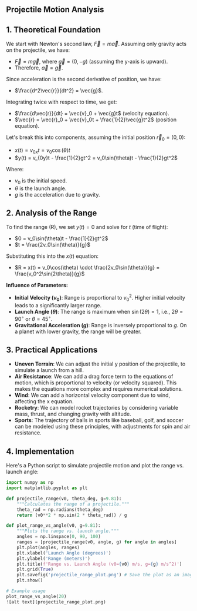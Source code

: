 ## Projectile Motion Analysis

## 1. Theoretical Foundation

We start with Newton's second law, $\vec{F} = m\vec{a}$. Assuming only gravity acts on the projectile, we have:

* $\vec{F} = m\vec{g}$, where $\vec{g} = (0, -g)$ (assuming the y-axis is upward).
* Therefore, $\vec{a} = \vec{g}$.

Since acceleration is the second derivative of position, we have:

* $\frac{d^2\vec{r}}{dt^2} = \vec{g}$.

Integrating twice with respect to time, we get:

* $\frac{d\vec{r}}{dt} = \vec{v}_0 + \vec{g}t$ (velocity equation).
* $\vec{r} = \vec{r}_0 + \vec{v}_0t + \frac{1}{2}\vec{g}t^2$ (position equation).

Let's break this into components, assuming the initial position $\vec{r}_0 = (0, 0)$:

* $x(t) = v_{0x}t = v_0\cos(\theta)t$
* $y(t) = v_{0y}t - \frac{1}{2}gt^2 = v_0\sin(\theta)t - \frac{1}{2}gt^2$

Where:

* $v_0$ is the initial speed.
* $\theta$ is the launch angle.
* $g$ is the acceleration due to gravity.

## 2. Analysis of the Range

To find the range (R), we set $y(t) = 0$ and solve for $t$ (time of flight):

* $0 = v_0\sin(\theta)t - \frac{1}{2}gt^2$
* $t = \frac{2v_0\sin(\theta)}{g}$

Substituting this into the $x(t)$ equation:

* $R = x(t) = v_0\cos(\theta) \cdot \frac{2v_0\sin(\theta)}{g} = \frac{v_0^2\sin(2\theta)}{g}$

**Influence of Parameters:**

* **Initial Velocity ($v_0$)**: Range is proportional to $v_0^2$. Higher initial velocity leads to a significantly larger range.
* **Launch Angle ($\theta$)**: The range is maximum when $\sin(2\theta) = 1$, i.e., $2\theta = 90^\circ$ or $\theta = 45^\circ$.
* **Gravitational Acceleration ($g$)**: Range is inversely proportional to $g$. On a planet with lower gravity, the range will be greater.

## 3. Practical Applications

* **Uneven Terrain**: We can adjust the initial y position of the projectile, to simulate a launch from a hill.
* **Air Resistance**: We can add a drag force term to the equations of motion, which is proportional to velocity (or velocity squared). This makes the equations more complex and requires numerical solutions.
* **Wind**: We can add a horizontal velocity component due to wind, affecting the x equation.
* **Rocketry**: We can model rocket trajectories by considering variable mass, thrust, and changing gravity with altitude.
* **Sports**: The trajectory of balls in sports like baseball, golf, and soccer can be modeled using these principles, with adjustments for spin and air resistance.

## 4. Implementation

Here's a Python script to simulate projectile motion and plot the range vs. launch angle:

```python
import numpy as np
import matplotlib.pyplot as plt

def projectile_range(v0, theta_deg, g=9.81):
    """Calculates the range of a projectile."""
    theta_rad = np.radians(theta_deg)
    return (v0**2 * np.sin(2 * theta_rad)) / g

def plot_range_vs_angle(v0, g=9.81):
    """Plots the range vs. launch angle."""
    angles = np.linspace(0, 90, 100)
    ranges = [projectile_range(v0, angle, g) for angle in angles]
    plt.plot(angles, ranges)
    plt.xlabel('Launch Angle (degrees)')
    plt.ylabel('Range (meters)')
    plt.title(f'Range vs. Launch Angle (v0={v0} m/s, g={g} m/s^2)')
    plt.grid(True)
    plt.savefig('projectile_range_plot.png') # Save the plot as an image
    plt.show()

# Example usage
plot_range_vs_angle(20)
![alt text](projectile_range_plot.png)


